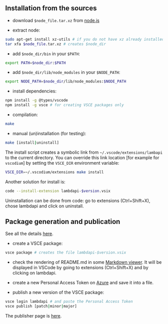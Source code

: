 Installation from the sources
-----------------------------

- download `$node_file.tar.xz` from [node.js](https://nodejs.org/)

- extract node:

```bash
sudo apt-get install xz-utils # if you do not have xz already installed
tar xfa $node_file.tar.xz # creates $node_dir
```

- add `$node_dir/bin` in your `$PATH`:

```bash
export PATH=$node_dir:$PATH
```

- add `$node_dir/lib/node_modules` in your `$NODE_PATH`:

```bash
export NODE_PATH=$node_dir/lib/node_modules:$NODE_PATH
```

- install dependencies:

```bash
npm install -g @types/vscode
npm install -g vsce # for creating VSCE packages only
```

- compilation:

```bash
make
```

- manual (un)installation (for testing):

```bash
make [install|uninstall]
```

The install script creates a symbolic link from
``~/.vscode/extensions/lambapi`` to the current directory. You can
override this link location [for example for ``vscodium``] by setting the
``VSCE_DIR`` environment variable:

```bash
VSCE_DIR=~/.vscodium/extensions make install
```

Another solution for install is:

```bash
code --install-extension lambdapi-$version.vsix
```

Uninstallation can be done from code: go to extensions (Ctrl+Shift+X),
chose lambdapi and click on uninstall.

Package generation and publication
----------------------------------

See all the details [here](https://code.visualstudio.com/api/working-with-extensions/publishing-extension).

- create a VSCE package:

```bash
vsce package # creates the file lambdapi-$version.vsix
```

- check the rendering of README.md in some [Markdown viewer](https://codebeautify.org/markdown-viewer). It will be displayed in VSCode by going to extensions
(Ctrl+Shift+X) and by clicking on lambdapi.

- create a new Personal Access Token on [Azure](https://dev.azure.com/lambdapi/) and save it into a file.

- publish a new version of the VSCE package:

```bash
vsce login lambdapi # and paste the Personal Access Token
vsce publish [patch|minor|major]
```

The publisher page is [here](https://marketplace.visualstudio.com/manage/publishers/deducteam).
